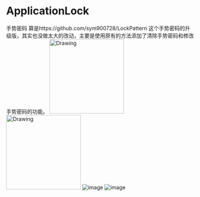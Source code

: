 # ApplicationLock
手势密码
算是https://github.com/sym900728/LockPattern
这个手势密码的升级版，其实也没做太大的改动，主要是使用原有的方法添加了清除手势密码和修改手势密码的功能。
<img src="https://github.com/zhoujia456888/ApplicationLock/blob/a096b7e8fc264a2d6f2539917c7bd958f1e2b69e/png/device-2016-05-26-165948.png" alt="Drawing" width="200px" />
<img src="https://github.com/zhoujia456888/ApplicationLock/blob/a096b7e8fc264a2d6f2539917c7bd958f1e2b69e/png/device-2016-05-26-170004.png" alt="Drawing" width="200px" />
![image](https://github.com/zhoujia456888/ApplicationLock/blob/a096b7e8fc264a2d6f2539917c7bd958f1e2b69e/png/device-2016-05-26-165948.png)
![image](https://github.com/zhoujia456888/ApplicationLock/blob/a096b7e8fc264a2d6f2539917c7bd958f1e2b69e/png/device-2016-05-26-170004.png)
